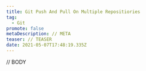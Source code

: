 ```yaml
---
title: Git Push And Pull On Multiple Repositiories
tag:
  - Git
promote: false
metaDescription: // META
teaser: // TEASER
date: 2021-05-07T17:48:19.335Z
---
```

// BODY